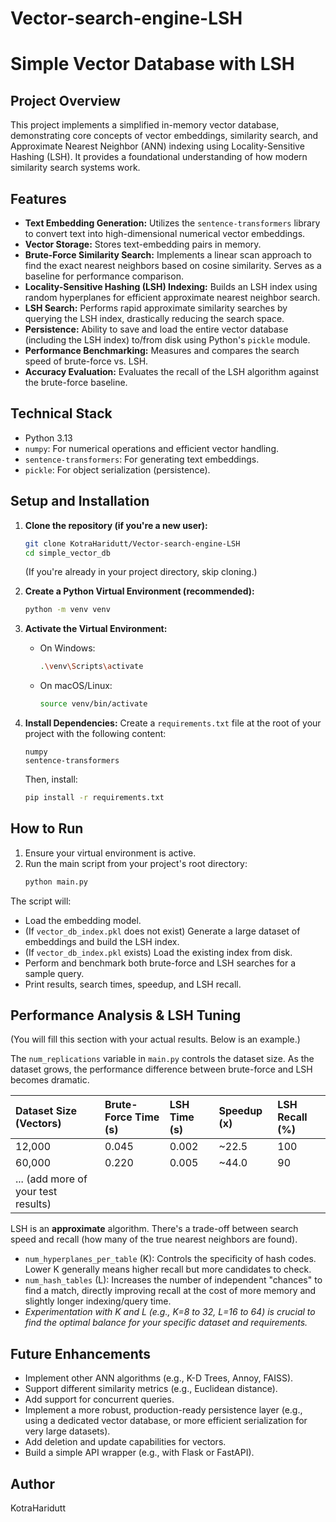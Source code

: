 # Vector-search-engine-LSH
# Simple Vector Database with LSH

## Project Overview
This project implements a simplified in-memory vector database, demonstrating core concepts of vector embeddings, similarity search, and Approximate Nearest Neighbor (ANN) indexing using Locality-Sensitive Hashing (LSH). It provides a foundational understanding of how modern similarity search systems work.

## Features
-   **Text Embedding Generation:** Utilizes the `sentence-transformers` library to convert text into high-dimensional numerical vector embeddings.
-   **Vector Storage:** Stores text-embedding pairs in memory.
-   **Brute-Force Similarity Search:** Implements a linear scan approach to find the exact nearest neighbors based on cosine similarity. Serves as a baseline for performance comparison.
-   **Locality-Sensitive Hashing (LSH) Indexing:** Builds an LSH index using random hyperplanes for efficient approximate nearest neighbor search.
-   **LSH Search:** Performs rapid approximate similarity searches by querying the LSH index, drastically reducing the search space.
-   **Persistence:** Ability to save and load the entire vector database (including the LSH index) to/from disk using Python's `pickle` module.
-   **Performance Benchmarking:** Measures and compares the search speed of brute-force vs. LSH.
-   **Accuracy Evaluation:** Evaluates the recall of the LSH algorithm against the brute-force baseline.

## Technical Stack
-   Python 3.13
-   `numpy`: For numerical operations and efficient vector handling.
-   `sentence-transformers`: For generating text embeddings.
-   `pickle`: For object serialization (persistence).

## Setup and Installation

1.  **Clone the repository (if you're a new user):**
    ```bash
    git clone KotraHaridutt/Vector-search-engine-LSH
    cd simple_vector_db
    ```
    (If you're already in your project directory, skip cloning.)

2.  **Create a Python Virtual Environment (recommended):**
    ```bash
    python -m venv venv
    ```

3.  **Activate the Virtual Environment:**
    -   On Windows:
        ```bash
        .\venv\Scripts\activate
        ```
    -   On macOS/Linux:
        ```bash
        source venv/bin/activate
        ```

4.  **Install Dependencies:**
    Create a `requirements.txt` file at the root of your project with the following content:
    ```
    numpy
    sentence-transformers
    ```
    Then, install:
    ```bash
    pip install -r requirements.txt
    ```

## How to Run

1.  Ensure your virtual environment is active.
2.  Run the main script from your project's root directory:
    ```bash
    python main.py
    ```

The script will:
-   Load the embedding model.
-   (If `vector_db_index.pkl` does not exist) Generate a large dataset of embeddings and build the LSH index.
-   (If `vector_db_index.pkl` exists) Load the existing index from disk.
-   Perform and benchmark both brute-force and LSH searches for a sample query.
-   Print results, search times, speedup, and LSH recall.

## Performance Analysis & LSH Tuning
(You will fill this section with your actual results. Below is an example.)

The `num_replications` variable in `main.py` controls the dataset size. As the dataset grows, the performance difference between brute-force and LSH becomes dramatic.

| Dataset Size (Vectors) | Brute-Force Time (s) | LSH Time (s) | Speedup (x) | LSH Recall (%) |
| :--------------------- | :------------------- | :----------- | :---------- | :------------- |
| 12,000                 | 0.045                | 0.002        | ~22.5       | 100            |
| 60,000                 | 0.220                | 0.005        | ~44.0       | 90             |
| ... (add more of your test results) | | | | |

LSH is an **approximate** algorithm. There's a trade-off between search speed and recall (how many of the true nearest neighbors are found).
-   `num_hyperplanes_per_table` (K): Controls the specificity of hash codes. Lower K generally means higher recall but more candidates to check.
-   `num_hash_tables` (L): Increases the number of independent "chances" to find a match, directly improving recall at the cost of more memory and slightly longer indexing/query time.
-   *Experimentation with K and L (e.g., K=8 to 32, L=16 to 64) is crucial to find the optimal balance for your specific dataset and requirements.*

## Future Enhancements
-   Implement other ANN algorithms (e.g., K-D Trees, Annoy, FAISS).
-   Support different similarity metrics (e.g., Euclidean distance).
-   Add support for concurrent queries.
-   Implement a more robust, production-ready persistence layer (e.g., using a dedicated vector database, or more efficient serialization for very large datasets).
-   Add deletion and update capabilities for vectors.
-   Build a simple API wrapper (e.g., with Flask or FastAPI).

## Author
KotraHaridutt
